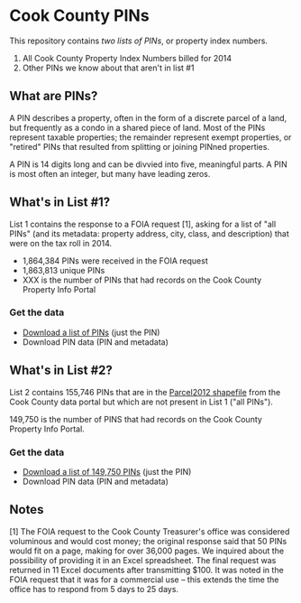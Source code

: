 # Cook County PINs

This repository contains *two lists of PINs*, or property index numbers. 

1. All Cook County Property Index Numbers billed for 2014
2. Other PINs we know about that aren't in list #1

## What are PINs?
A PIN describes a property, often in the form of a discrete parcel of a land, but frequently as a condo in a shared piece of land. Most of the PINs represent taxable properties; the remainder represent exempt properties, or "retired" PINs that resulted from splitting or joining PINned properties. 

A PIN is 14 digits long and can be divvied into five, meaningful parts. A PIN is most often an integer, but many have leading zeros.

## What's in List #1?
List 1 contains the response to a FOIA request [1], asking for a list of "all PINs" (and its metadata: property address, city, class, and description) that were on the tax roll in 2014. 

* 1,864,384 PINs were received in the FOIA request
* 1,863,813 unique PINs
* XXX is the number of PINs that had records on the Cook County Property Info Portal

### Get the data
* [Download a list of PINs](https://github.com/ChicagoCityscape/pins/blob/master/all_cook_pins_1863813.csv.zip) (just the PIN)
* Download PIN data (PIN and metadata)

## What's in List #2?
List 2 contains 155,746 PINs that are in the [Parcel2012 shapefile](https://datacatalog.cookcountyil.gov/GIS-Maps/ccgisdata-Parcel-2012/e62c-6rz8) from the Cook County data portal but which are not present in List 1 ("all PINs"). 

149,750 is the number of PINS that had records on the Cook County Property Info Portal.

### Get the data
* [Download a list of 149,750 PINs](https://github.com/ChicagoCityscape/pins/blob/master/missing_parcel_pins_155746.csv.zip) (just the PIN)
* Download PIN data (PIN and metadata)

## Notes
[1] The FOIA request to the Cook County Treasurer's office was considered voluminous and would cost money; the original response said that 50 PINs would fit on a page, making for over 36,000 pages. We inquired about the possibility of providing it in an Excel spreadsheet. The final request was returned in 11 Excel documents after transmitting $100. It was noted in the FOIA request that it was for a commercial use – this extends the time the office has to respond from 5 days to 25 days. 
